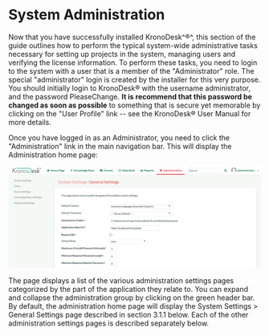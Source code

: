 # System Administration

Now that you have successfully installed KronoDesk^®^, this section of
the guide outlines how to perform the typical system-wide administrative
tasks necessary for setting up projects in the system, managing users
and verifying the license information. To perform these tasks, you need
to login to the system with a user that is a member of the
"Administrator" role. The special "administrator" login is created by
the installer for this very purpose. You should initially login to
KronoDesk® with the username administrator, and the
password PleaseChange. **It is recommend that this
password be changed as soon as possible** to something
that is secure yet memorable by clicking on the "User Profile" link --
see the KronoDesk® User Manual for more details.

Once you have logged in as an Administrator, you need to click the
"Administration" link in the main navigation bar. This will display the
Administration home page:

![](img/System_Administration_20.png)




The page displays a list of the various administration settings pages
categorized by the part of the application they relate to. You can
expand and collapse the administration group by clicking on the green
header bar. By default, the administration home page will display the
System Settings \> General Settings page described in section 3.1.1
below. Each of the other administration settings pages is described
separately below.
